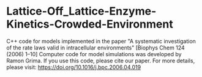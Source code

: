 # Lattice-Off_Lattice-Enzyme-Kinetics-Crowded-Environment
C++ code for models implemented in the paper "A systematic investigation of the rate laws valid in intracellular environments" [Biophys Chem 124 (2006) 1–10]
Computer code for model simulations was developed by Ramon Grima. If you use this code, please cite our paper. For more details, please visit: https://doi.org/10.1016/j.bpc.2006.04.019
